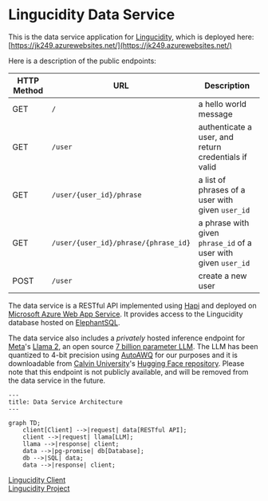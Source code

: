 # Lingucidity Data Service

This is the data service application for [Lingucidity](https://github.com/Team-Equipo), which is deployed here: [https://jk249.azurewebsites.net/](https://jk249.azurewebsites.net/)

Here is a description of the public endpoints:

HTTP Method | URL | Description
--- | --- | ---
GET | `/` | a hello world message
GET | `/user` | authenticate a user, and return credentials if valid
GET | `/user/{user_id}/phrase` | a list of phrases of a user with given `user_id`
GET | `/user/{user_id}/phrase/{phrase_id}` | a phrase with given `phrase_id` of a user with given `user_id`
POST | `/user` | create a new user

The data service is a RESTful API implemented using [Hapi](https://hapi.dev/) and deployed on [Microsoft Azure Web App Service](https://azure.microsoft.com/en-us/products/app-service/web). It provides access to the Lingucidity database hosted on [ElephantSQL](https://www.elephantsql.com/).

The data service also includes a _privately_ hosted inference endpoint for [Meta](https://www.meta.com/)'s [Llama 2](https://llama-2.ai/), an open source [7 billion parameter LLM](https://huggingface.co/meta-llama/Llama-2-7b-chat-hf). The LLM has been quantized to 4-bit precision using [AutoAWQ](https://github.com/casper-hansen/AutoAWQ) for our purposes and it is downloadable from [Calvin University](https://computing.calvin.edu/)'s [Hugging Face repository](https://huggingface.co/CalvinU/Llama-2-7b-chat-hf-awq). Please note that this endpoint is not publicly available, and will be removed from the data service in the future.

```mermaid
---
title: Data Service Architecture
---

graph TD;
    client[Client] -->|request| data[RESTful API];
    client -->|request| llama[LLM];
    llama -->|response| client;
    data -->|pg-promise| db[Database];
    db -->|SQL| data;
    data -->|response| client;
```

[Lingucidity Client](https://github.com/Team-Equipo/client)\
[Lingucidity Project](https://github.com/Team-Equipo/project)
